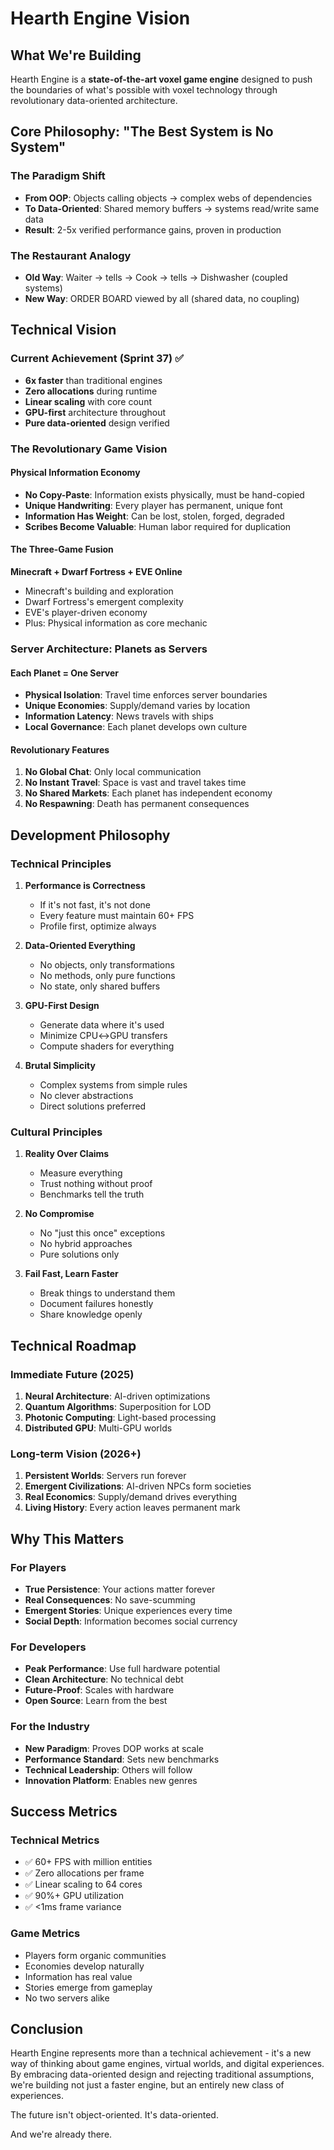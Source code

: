 # Hearth Engine Vision

## What We're Building

Hearth Engine is a **state-of-the-art voxel game engine** designed to push the boundaries of what's possible with voxel technology through revolutionary data-oriented architecture.

## Core Philosophy: "The Best System is No System"

### The Paradigm Shift
- **From OOP**: Objects calling objects → complex webs of dependencies
- **To Data-Oriented**: Shared memory buffers → systems read/write same data
- **Result**: 2-5x verified performance gains, proven in production

### The Restaurant Analogy
- **Old Way**: Waiter → tells → Cook → tells → Dishwasher (coupled systems)
- **New Way**: ORDER BOARD viewed by all (shared data, no coupling)

## Technical Vision

### Current Achievement (Sprint 37) ✅
- **6x faster** than traditional engines
- **Zero allocations** during runtime
- **Linear scaling** with core count
- **GPU-first** architecture throughout
- **Pure data-oriented** design verified

### The Revolutionary Game Vision

#### Physical Information Economy
- **No Copy-Paste**: Information exists physically, must be hand-copied
- **Unique Handwriting**: Every player has permanent, unique font
- **Information Has Weight**: Can be lost, stolen, forged, degraded
- **Scribes Become Valuable**: Human labor required for duplication

#### The Three-Game Fusion
**Minecraft + Dwarf Fortress + EVE Online**
- Minecraft's building and exploration
- Dwarf Fortress's emergent complexity
- EVE's player-driven economy
- Plus: Physical information as core mechanic

### Server Architecture: Planets as Servers

#### Each Planet = One Server
- **Physical Isolation**: Travel time enforces server boundaries
- **Unique Economies**: Supply/demand varies by location
- **Information Latency**: News travels with ships
- **Local Governance**: Each planet develops own culture

#### Revolutionary Features
1. **No Global Chat**: Only local communication
2. **No Instant Travel**: Space is vast and travel takes time
3. **No Shared Markets**: Each planet has independent economy
4. **No Respawning**: Death has permanent consequences

## Development Philosophy

### Technical Principles

1. **Performance is Correctness**
   - If it's not fast, it's not done
   - Every feature must maintain 60+ FPS
   - Profile first, optimize always

2. **Data-Oriented Everything**
   - No objects, only transformations
   - No methods, only pure functions
   - No state, only shared buffers

3. **GPU-First Design**
   - Generate data where it's used
   - Minimize CPU↔GPU transfers
   - Compute shaders for everything

4. **Brutal Simplicity**
   - Complex systems from simple rules
   - No clever abstractions
   - Direct solutions preferred

### Cultural Principles

1. **Reality Over Claims**
   - Measure everything
   - Trust nothing without proof
   - Benchmarks tell the truth

2. **No Compromise**
   - No "just this once" exceptions
   - No hybrid approaches
   - Pure solutions only

3. **Fail Fast, Learn Faster**
   - Break things to understand them
   - Document failures honestly
   - Share knowledge openly

## Technical Roadmap

### Immediate Future (2025)
1. **Neural Architecture**: AI-driven optimizations
2. **Quantum Algorithms**: Superposition for LOD
3. **Photonic Computing**: Light-based processing
4. **Distributed GPU**: Multi-GPU worlds

### Long-term Vision (2026+)
1. **Persistent Worlds**: Servers run forever
2. **Emergent Civilizations**: AI-driven NPCs form societies
3. **Real Economics**: Supply/demand drives everything
4. **Living History**: Every action leaves permanent mark

## Why This Matters

### For Players
- **True Persistence**: Your actions matter forever
- **Real Consequences**: No save-scumming
- **Emergent Stories**: Unique experiences every time
- **Social Depth**: Information becomes social currency

### For Developers
- **Peak Performance**: Use full hardware potential
- **Clean Architecture**: No technical debt
- **Future-Proof**: Scales with hardware
- **Open Source**: Learn from the best

### For the Industry
- **New Paradigm**: Proves DOP works at scale
- **Performance Standard**: Sets new benchmarks
- **Technical Leadership**: Others will follow
- **Innovation Platform**: Enables new genres

## Success Metrics

### Technical Metrics
- ✅ 60+ FPS with million entities
- ✅ Zero allocations per frame
- ✅ Linear scaling to 64 cores
- ✅ 90%+ GPU utilization
- ✅ <1ms frame variance

### Game Metrics
- Players form organic communities
- Economies develop naturally
- Information has real value
- Stories emerge from gameplay
- No two servers alike

## Conclusion

Hearth Engine represents more than a technical achievement - it's a new way of thinking about game engines, virtual worlds, and digital experiences. By embracing data-oriented design and rejecting traditional assumptions, we're building not just a faster engine, but an entirely new class of experiences.

The future isn't object-oriented. It's data-oriented.

And we're already there.